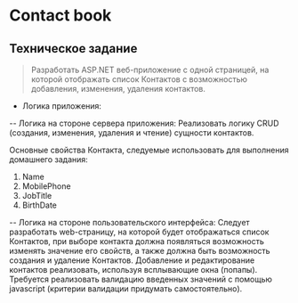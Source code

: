 # Contact book
## Техническое задание
> Разработать ASP.NET веб-приложение с одной страницей, на которой отображать список Контактов с возможностью добавления, изменения, удаления контактов. 

- Логика приложения:

-- Логика на стороне сервера приложения:
Реализовать логику CRUD (создания, изменения, удаления и чтение) сущности контактов.

Основные свойства Контакта, следуемые использовать для выполнения домашнего задания:
1. Name
2. MobilePhone
4. JobTitle
5. BirthDate

-- Логика на стороне пользовательского интерфейса:
Следует разработать web-страницу, на которой будет отображаться список Контактов, при выборе контакта должна появляться возможность изменять значение его свойств, а также должна быть возможность создания и удаление Контактов.
Добавление и редактирование контактов реализовать, используя всплывающие окна (попапы).
Требуется реализовать валидацию введенных значений с помощью javascript (критерии валидации придумать самостоятельно).
